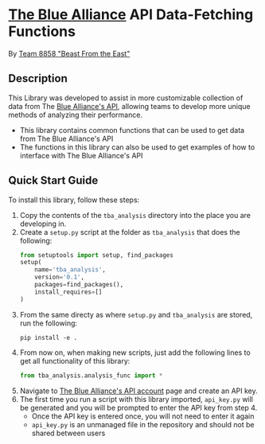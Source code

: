 
# [The Blue Alliance](https://www.thebluealliance.com) API Data-Fetching Functions
By [Team 8858 "Beast From the East"](https://www.thebluealliance.com/team/8858)

## Description
This Library was developed to assist in more customizable collection of data from The [Blue Alliance's API](https://www.thebluealliance.com/apidocs),
allowing teams to develop more unique methods of analyzing their performance.
- This library contains common functions that can be used to get data from The Blue Alliance's API
- The functions in this library can also be used to get examples of how to interface with The Blue Alliance's API

## Quick Start Guide
To install this library, follow these steps:
1. Copy the contents of the `tba_analysis` directory into the place you are developing in.
2. Create a `setup.py` script at the folder as `tba_analysis` that does the following:
    ```python
    from setuptools import setup, find_packages
    setup(
        name='tba_analysis',
        version='0.1',
        packages=find_packages(),
        install_requires=[]
    )
    ```
3. From the same directy as where `setup.py` and `tba_analysis` are stored, run the following:
    ```
    pip install -e .
    ```
4. From now on, when making new scripts, just add the following lines to get all functionality of this library:
    ```python
    from tba_analysis.analysis_func import *
    ```
5. Navigate to [The Blue Alliance's API account](https://www.thebluealliance.com/account) page and create an API key.
6. The first time you run a script with this library imported, `api_key.py` will be generated and you will be prompted to enter the API key from step 4.
    - Once the API key is entered once, you will not need to enter it again
    - `api_key.py` is an unmanaged file in the repository and should not be shared between users
